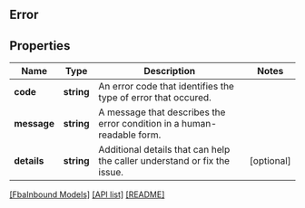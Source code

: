 ## Error

## Properties

Name | Type | Description | Notes
------------ | ------------- | ------------- | -------------
**code** | **string** | An error code that identifies the type of error that occured. |
**message** | **string** | A message that describes the error condition in a human-readable form. |
**details** | **string** | Additional details that can help the caller understand or fix the issue. | [optional]

[[FbaInbound Models]](../) [[API list]](../../Api) [[README]](../../../README.md)
